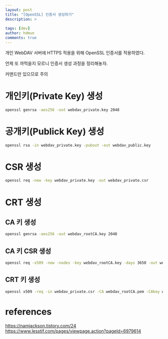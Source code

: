 ```yaml
---
layout: post
title: "[OpenSSL] 인증서 생성하기"
description: >
  
tags: [dev]
author: hdmun
comments: true
---
```


개인 WebDAV 서버에 HTTPS 적용을 위해 OpenSSL 인증서를 적용하였다.

언제 또 까먹을지 모르니 인증서 생성 과정을 정리해놓자.

커맨드만 있으므로 주의


# 개인키(Private Key) 생성
~~~cmd
openssl genrsa -aes256 -out webdav_private.key 2048
~~~

# 공개키(Publick Key) 생성
~~~cmd
openssl rsa -in webdav_private.key -pubout -out webdav_public.key
~~~

# CSR 생성
~~~cmd
openssl req -new -key webdav_private.key -out webdav_private.csr
~~~

# CRT 생성

## CA 키 생성
~~~cmd
openssl genrsa -aes256 -out webdav_rootCA.key 2048
~~~

## CA 키 CSR 생성
~~~cmd
openssl req -x509 -new -nodes -key webdav_rootCA.key -days 3650 -out webdav_rootCA.pem
~~~

## CRT 키 생성
~~~cmd
openssl x509 -req -in webdav_private.csr -CA webdav_rootCA.pem -CAkey webdav_rootCA.key -CAcreateserial -out webdav_private.crt -days 3650
~~~

# references

https://namjackson.tistory.com/24
https://www.lesstif.com/pages/viewpage.action?pageId=6979614

